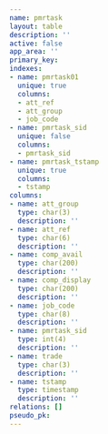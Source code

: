 ```yaml
---
name: pmrtask
layout: table
description: ''
active: false
app_area: ''
primary_key: 
indexes:
- name: pmrtask01
  unique: true
  columns:
  - att_ref
  - att_group
  - job_code
- name: pmrtask_sid
  unique: false
  columns:
  - pmrtask_sid
- name: pmrtask_tstamp
  unique: true
  columns:
  - tstamp
columns:
- name: att_group
  type: char(3)
  description: ''
- name: att_ref
  type: char(6)
  description: ''
- name: comp_avail
  type: char(200)
  description: ''
- name: comp_display
  type: char(200)
  description: ''
- name: job_code
  type: char(8)
  description: ''
- name: pmrtask_sid
  type: int(4)
  description: ''
- name: trade
  type: char(3)
  description: ''
- name: tstamp
  type: timestamp
  description: ''
relations: []
pseudo_pk: 
---
```


